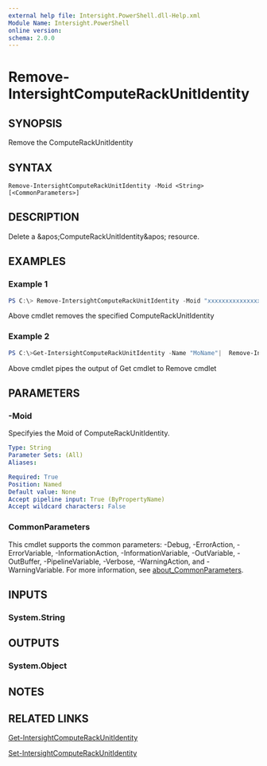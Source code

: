 ```yaml
---
external help file: Intersight.PowerShell.dll-Help.xml
Module Name: Intersight.PowerShell
online version:
schema: 2.0.0
---
```


# Remove-IntersightComputeRackUnitIdentity

## SYNOPSIS
Remove the ComputeRackUnitIdentity

## SYNTAX

```
Remove-IntersightComputeRackUnitIdentity -Moid <String> [<CommonParameters>]
```

## DESCRIPTION
Delete a &amp;apos;ComputeRackUnitIdentity&amp;apos; resource.

## EXAMPLES

### Example 1
```powershell
PS C:\> Remove-IntersightComputeRackUnitIdentity -Moid "xxxxxxxxxxxxxxxxxxxxxxxxxxx"
```
Above cmdlet removes the specified ComputeRackUnitIdentity 

### Example 2
```powershell
PS C:\>Get-IntersightComputeRackUnitIdentity -Name "MoName"|  Remove-IntersightComputeRackUnitIdentity
```
Above cmdlet pipes the output of Get cmdlet to Remove cmdlet

## PARAMETERS

### -Moid
Specifyies the Moid of ComputeRackUnitIdentity.

```yaml
Type: String
Parameter Sets: (All)
Aliases:

Required: True
Position: Named
Default value: None
Accept pipeline input: True (ByPropertyName)
Accept wildcard characters: False
```

### CommonParameters
This cmdlet supports the common parameters: -Debug, -ErrorAction, -ErrorVariable, -InformationAction, -InformationVariable, -OutVariable, -OutBuffer, -PipelineVariable, -Verbose, -WarningAction, and -WarningVariable. For more information, see [about_CommonParameters](http://go.microsoft.com/fwlink/?LinkID=113216).

## INPUTS

### System.String

## OUTPUTS

### System.Object
## NOTES

## RELATED LINKS

[Get-IntersightComputeRackUnitIdentity](./Get-IntersightComputeRackUnitIdentity.md)

[Set-IntersightComputeRackUnitIdentity](./Set-IntersightComputeRackUnitIdentity.md)

